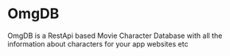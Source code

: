 # OmgDB
OmgDB is a RestApi based Movie Character Database with all the information about characters for your app websites etc
